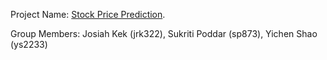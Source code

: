 Project Name: [Stock Price Prediction](https://github.com/sukritipoddar/ORIE5741_Project.git).

Group Members: Josiah Kek (jrk322), Sukriti Poddar (sp873), Yichen Shao (ys2233)
